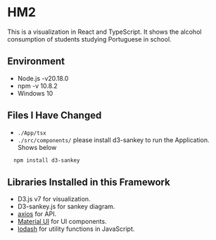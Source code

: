 # HM2
This is a visualization in React and TypeScript.
It shows the alcohol consumption of students studying Portuguese in school.

## Environment
* Node.js -v20.18.0
* npm -v 10.8.2
* Windows 10

## Files I Have Changed
* `./App/tsx` 
* `./src/components/` 
please install d3-sankey to run the Application. Shows below
```bash
  npm install d3-sankey
```

## Libraries Installed in this Framework
 * D3.js v7 for visualization.
 * D3-sankey.js for sankey diagram.
 * [axios](https://axios-http.com/docs/intro) for API.
 * [Material UI](https://mui.com/material-ui/getting-started/) for UI components.
 * [lodash](https://lodash.com/) for utility functions in JavaScript.


